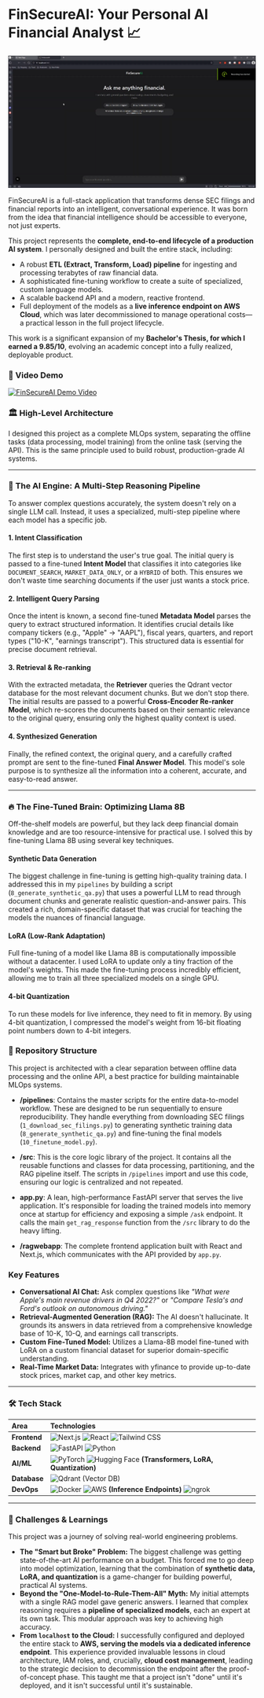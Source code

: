 # FinSecureAI: Your Personal AI Financial Analyst 📈

![FinSecureAI App Screenshot](docs/app_screenshot.png) 

FinSecureAI is a full-stack application that transforms dense SEC filings and financial reports into an intelligent, conversational experience. It was born from the idea that financial intelligence should be accessible to everyone, not just experts.

This project represents the **complete, end-to-end lifecycle of a production AI system**. I personally designed and built the entire stack, including:

*   A robust **ETL (Extract, Transform, Load) pipeline** for ingesting and processing terabytes of raw financial data.
*   A sophisticated fine-tuning workflow to create a suite of specialized, custom language models.
*   A scalable backend API and a modern, reactive frontend.
*   Full deployment of the models as a **live inference endpoint on AWS Cloud**, which was later decommissioned to manage operational costs—a practical lesson in the full project lifecycle.

This work is a significant expansion of my **Bachelor's Thesis, for which I earned a 9.85/10**, evolving an academic concept into a fully realized, deployable product.

### 🎥 Video Demo

[![FinSecureAI Demo Video](https://img.youtube.com/vi/iDzdU66SlCA/0.jpg)](https://youtu.be/iDzdU66SlCA)

### 🏛️ High-Level Architecture

I designed this project as a complete MLOps system, separating the offline tasks (data processing, model training) from the online task (serving the API). This is the same principle used to build robust, production-grade AI systems.

---

### 🧠 The AI Engine: A Multi-Step Reasoning Pipeline

To answer complex questions accurately, the system doesn't rely on a single LLM call. Instead, it uses a specialized, multi-step pipeline where each model has a specific job.

#### **1. Intent Classification**
The first step is to understand the user's true goal. The initial query is passed to a fine-tuned **Intent Model** that classifies it into categories like `DOCUMENT_SEARCH`, `MARKET_DATA_ONLY`, or a `HYBRID` of both. This ensures we don't waste time searching documents if the user just wants a stock price.

#### **2. Intelligent Query Parsing**
Once the intent is known, a second fine-tuned **Metadata Model** parses the query to extract structured information. It identifies crucial details like company tickers (e.g., "Apple" -> "AAPL"), fiscal years, quarters, and report types ("10-K", "earnings transcript"). This structured data is essential for precise document retrieval.

#### **3. Retrieval & Re-ranking**
With the extracted metadata, the **Retriever** queries the Qdrant vector database for the most relevant document chunks. But we don't stop there. The initial results are passed to a powerful **Cross-Encoder Re-ranker Model**, which re-scores the documents based on their semantic relevance to the original query, ensuring only the highest quality context is used.

#### **4. Synthesized Generation**
Finally, the refined context, the original query, and a carefully crafted prompt are sent to the fine-tuned **Final Answer Model**. This model's sole purpose is to synthesize all the information into a coherent, accurate, and easy-to-read answer.

---

### 🔥 The Fine-Tuned Brain: Optimizing Llama 8B

Off-the-shelf models are powerful, but they lack deep financial domain knowledge and are too resource-intensive for practical use. I solved this by fine-tuning Llama 8B using several key techniques.

#### **Synthetic Data Generation**
The biggest challenge in fine-tuning is getting high-quality training data. I addressed this in my `pipelines` by building a script (`8_generate_synthetic_qa.py`) that uses a powerful LLM to read through document chunks and generate realistic question-and-answer pairs. This created a rich, domain-specific dataset that was crucial for teaching the models the nuances of financial language.

#### **LoRA (Low-Rank Adaptation)**
Full fine-tuning of a model like Llama 8B is computationally impossible without a datacenter. I used LoRA to update only a tiny fraction of the model's weights. This made the fine-tuning process incredibly efficient, allowing me to train all three specialized models on a single GPU.

#### **4-bit Quantization**
To run these models for live inference, they need to fit in memory. By using 4-bit quantization, I compressed the model's weight from 16-bit floating point numbers down to 4-bit integers.

### 📂 Repository Structure

This project is architected with a clear separation between offline data processing and the online API, a best practice for building maintainable MLOps systems.

-   **/pipelines**: Contains the master scripts for the entire data-to-model workflow. These are designed to be run sequentially to ensure reproducibility. They handle everything from downloading SEC filings (`1_download_sec_filings.py`) to generating synthetic training data (`8_generate_synthetic_qa.py`) and fine-tuning the final models (`10_finetune_model.py`).

-   **/src**: This is the core logic library of the project. It contains all the reusable functions and classes for data processing, partitioning, and the RAG pipeline itself. The scripts in `/pipelines` import and use this code, ensuring our logic is centralized and not repeated.

-   **app.py**: A lean, high-performance FastAPI server that serves the live application. It's responsible for loading the trained models into memory once at startup for efficiency and exposing a simple `/ask` endpoint. It calls the main `get_rag_response` function from the `/src` library to do the heavy lifting.

-   **/ragwebapp**: The complete frontend application built with React and Next.js, which communicates with the API provided by `app.py`.

###  Key Features

*   **Conversational AI Chat:** Ask complex questions like *"What were Apple's main revenue drivers in Q4 2022?"* or *"Compare Tesla's and Ford's outlook on autonomous driving."*
*   **Retrieval-Augmented Generation (RAG):** The AI doesn't hallucinate. It grounds its answers in data retrieved from a comprehensive knowledge base of 10-K, 10-Q, and earnings call transcripts.
*   **Custom Fine-Tuned Model:** Utilizes a Llama-8B model fine-tuned with LoRA on a custom financial dataset for superior domain-specific understanding.
*   **Real-Time Market Data:** Integrates with yfinance to provide up-to-date stock prices, market cap, and other key metrics.

---

### 🛠️ Tech Stack

| Area      | Technologies                                                                                           |
| :-------- | :----------------------------------------------------------------------------------------------------- |
| **Frontend** | ![Next.js](https://img.shields.io/badge/Next.js-000000?style=for-the-badge&logo=next.js&logoColor=white) ![React](https://img.shields.io/badge/React-20232A?style=for-the-badge&logo=react&logoColor=61DAFB) ![Tailwind CSS](https://img.shields.io/badge/Tailwind_CSS-38B2AC?style=for-the-badge&logo=tailwind-css&logoColor=white) |
| **Backend**  | ![FastAPI](https://img.shields.io/badge/FastAPI-005571?style=for-the-badge&logo=fastapi) ![Python](https://img.shields.io/badge/Python-3776AB?style=for-the-badge&logo=python&logoColor=white) |
| **AI/ML**    | ![PyTorch](https://img.shields.io/badge/PyTorch-EE4C2C?style=for-the-badge&logo=pytorch&logoColor=white) ![Hugging Face](https://img.shields.io/badge/%F0%9F%A4%97_Hugging_Face-FFD21E?style=for-the-badge) **(Transformers, LoRA, Quantization)** |
| **Database** | ![Qdrant](https://img.shields.io/badge/Qdrant-AC1431?style-for-the-badge) (Vector DB)  |
| **DevOps**   | ![Docker](https://img.shields.io/badge/Docker-2496ED?style=for-the-badge&logo=docker&logoColor=white) ![AWS](https://img.shields.io/badge/AWS-232F3E?style=for-the-badge&logo=amazon-aws&logoColor=white) **(Inference Endpoints)** ![ngrok](https://img.shields.io/badge/ngrok-1F1E37?style=for-the-badge&logo=ngrok&logoColor=white) |

---

### 🎯 Challenges & Learnings

This project was a journey of solving real-world engineering problems.

-   **The "Smart but Broke" Problem:** The biggest challenge was getting state-of-the-art AI performance on a budget. This forced me to go deep into model optimization, learning that the combination of **synthetic data, LoRA, and quantization** is a game-changer for building powerful, practical AI systems.
-   **Beyond the "One-Model-to-Rule-Them-All" Myth:** My initial attempts with a single RAG model gave generic answers. I learned that complex reasoning requires a **pipeline of specialized models**, each an expert at its own task. This modular approach was key to achieving high accuracy.
-   **From `localhost` to the Cloud:** I successfully configured and deployed the entire stack to **AWS, serving the models via a dedicated inference endpoint**. This experience provided invaluable lessons in cloud architecture, IAM roles, and, crucially, **cloud cost management**, leading to the strategic decision to decommission the endpoint after the proof-of-concept phase. This taught me that a project isn't "done" until it's deployed, and it isn't successful until it's sustainable.
